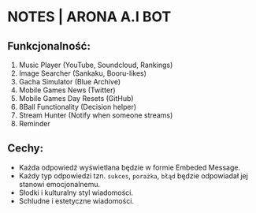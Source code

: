 NOTES | ARONA A.I BOT
=================================================

## Funkcjonalność:
1. Music Player (YouTube, Soundcloud, Rankings)
2. Image Searcher (Sankaku, Booru-likes)
3. Gacha Simulator (Blue Archive)
4. Mobile Games News (Twitter)
5. Mobile Games Day Resets (GitHub)
6. 8Ball Functionality (Decision helper)
7. Stream Hunter (Notify when someone streams)
8. Reminder

## Cechy:
- Każda odpowiedź <Arony> wyświetlana będzie w formie Embeded Message.
- Każdy typ odpowiedzi tzn. `sukces`, `porażka`, `błąd` będzie odpowiadał jej stanowi emocjonalnemu.
- Słodki i kulturalny styl wiadomości. 
- Schludne i estetyczne wiadomości.